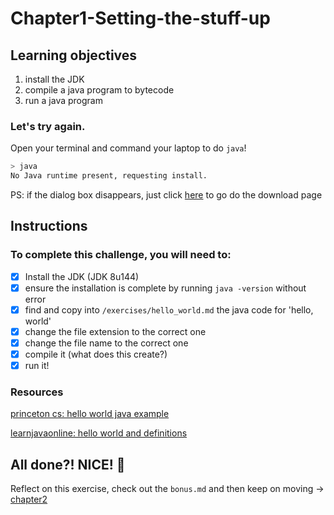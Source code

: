 # Chapter1-Setting-the-stuff-up

## Learning objectives

1. install the JDK
2. compile a java program to bytecode
3. run a java program

### Let's try again.

Open your terminal and command your laptop to do `java`!

```sh
> java
No Java runtime present, requesting install.
```
PS: if the dialog box disappears, just click [here](http://www.oracle.com/technetwork/java/javase/downloads/index.html) to go do the download page

## Instructions

### To complete this challenge, you will need to:

- [X] Install the JDK (JDK 8u144)
- [X] ensure the installation is complete by running `java -version` without error
- [X] find and copy into `/exercises/hello_world.md` the java code for 'hello, world'
- [X] change the file extension to the correct one
- [X] change the file name to the correct one
- [X] compile it (what does this create?)
- [X] run it!

### Resources

[princeton cs: hello world java example][2]

[learnjavaonline: hello world and definitions][3]


## All done?! NICE! :tada:
Reflect on this exercise, check out the `bonus.md` and then keep on moving -> [chapter2][1]

[1]: ../chapter2-DataTypes/README.md
[2]: http://introcs.cs.princeton.edu/java/11hello/HelloWorld.java.html
[3]: http://www.learnjavaonline.org/en/Hello%2C_World%21
